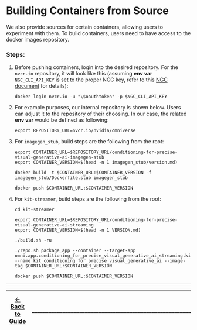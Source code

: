 # Building Containers from Source

We also provide sources for certain containers, allowing users to experiment with them.
To build containers, users need to have access to the docker images repository.

### Steps:
1. Before pushing containers, login into the desired repository. For the `nvcr.io` repository, it will look like this (assuming **env var** `NGC_CLI_API_KEY` is set to the proper NGC key, refer to this [NGC document](https://org.ngc.nvidia.com/setup) for details):
   ```
   docker login nvcr.io -u "\$oauthtoken" -p $NGC_CLI_API_KEY
   ```
2. For example purposes, our internal repository is shown below. Users can adjust it to the repository of their choosing. In our case, the related **env var** would be defined as following:
   ```
   export REPOSITORY_URL=nvcr.io/nvidia/omniverse
   ```
3. For `imagegen_stub`, build steps are the following from the root:
   ```
   export CONTAINER_URL=$REPOSITORY_URL/conditioning-for-precise-visual-generative-ai-imagegen-stub
   export CONTAINER_VERSION=$(head -n 1 imagegen_stub/version.md)

   docker build -t $CONTAINER_URL:$CONTAINER_VERSION -f imagegen_stub/Dockerfile.stub imagegen_stub

   docker push $CONTAINER_URL:$CONTAINER_VERSION
   ```

4. For `kit-streamer`, build steps are the following from the root:
   ```
   cd kit-streamer

   export CONTAINER_URL=$REPOSITORY_URL/conditioning-for-precise-visual-generative-ai-streaming
   export CONTAINER_VERSION=$(head -n 1 VERSION.md)

   ./build.sh -ru

   ./repo.sh package_app --container --target-app omni.app.conditioning_for_precise_visual_generative_ai_streaming.kit --name kit_conditioning_for_precise_visual_generative_ai --image-tag $CONTAINER_URL:$CONTAINER_VERSION

   docker push $CONTAINER_URL:$CONTAINER_VERSION
   ```


----
| [&larr; Back to Guide](../README.md) |___________________________________________________________________________  | [Next (Run Locally without Kubernetes) &rarr;](./run_without_kubernetes.md)|
|-------------------------------|--|---------------------------------------------|
